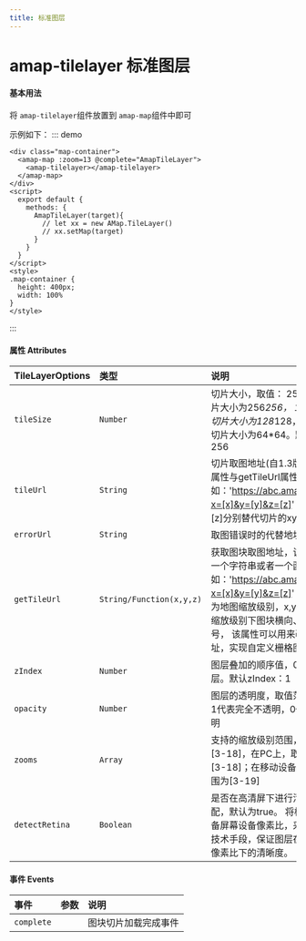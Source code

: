 ```yaml
---
title: 标准图层
---
```

# amap-tilelayer  标准图层
#### 基本用法
将 `amap-tilelayer`组件放置到 `amap-map`组件中即可

示例如下：
::: demo
```vue
<div class="map-container">
  <amap-map :zoom=13 @complete="AmapTileLayer">
    <amap-tilelayer></amap-tilelayer>
  </amap-map>
</div>
<script>
  export default {
    methods: {
      AmapTileLayer(target){
        // let xx = new AMap.TileLayer()
        // xx.setMap(target)
      }
    }
  }
</script>
<style>
.map-container {
  height: 400px;
  width: 100%
}
</style>
```
:::
#### 属性  Attributes
| TileLayerOptions | 类型                     | 说明                                                         |
| :--------------- | :----------------------- | :----------------------------------------------------------- |
| `tileSize`       | `Number`                 | 切片大小，取值： 256，表示切片大小为256*256， 128，表示切片大小为128*128， 64，表示切片大小为64*64。默认值为256 |
| `tileUrl`        | `String`                 | 切片取图地址(自1.3版本起，该属性与getTileUrl属性合并) 如：'https://abc.amap.com/tile?x=[x]&y=[y]&z=[z]' [x]、[y]、[z]分别替代切片的xyz。 |
| `errorUrl`       | `String`                 | 取图错误时的代替地址                                         |
| `getTileUrl`     | `String/Function(x,y,z)` | 获取图块取图地址，该属性值为一个字符串或者一个函数 字符串如：'https://abc.amap.com/tile?x=[x]&y=[y]&z=[z]' 函数参数z为地图缩放级别，x,y分别为相应缩放级别下图块横向、纵向索引号， 该属性可以用来改变取图地址，实现自定义栅格图。 |
| `zIndex`         | `Number`                 | 图层叠加的顺序值，0表示最底层。默认zIndex：1                 |
| `opacity`        | `Number`                  | 图层的透明度，取值范围[0,1]，1代表完全不透明，0代表完全透明  |
| `zooms`          | `Array`                  | 支持的缩放级别范围，默认范围[3-18]，在PC上，取值范围为[3-18]；在移动设备上，取值范围为[3-19] |
| `detectRetina`   | `Boolean`                | 是否在高清屏下进行清晰度适配，默认为true。 将根据移动设备屏幕设备像素比，采用相应的技术手段，保证图层在不同设备像素比下的清晰度。 |

#### 事件 Events
| 事件       | 参数 | 说明                 |
| :--------- | :--- | :------------------- |
| `complete` |      | 图块切片加载完成事件 |
